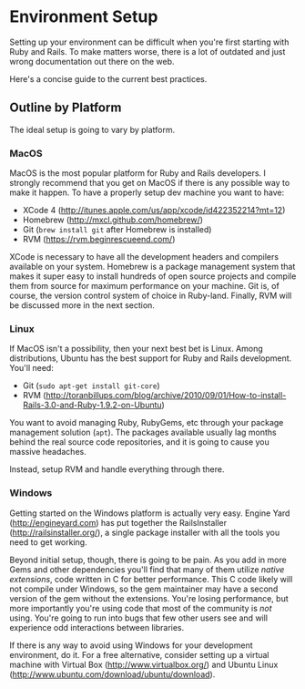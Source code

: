 # Environment Setup

Setting up your environment can be difficult when you're first starting with Ruby and Rails. To make matters worse, there is a lot of outdated and just wrong documentation out there on the web.

Here's a concise guide to the current best practices.

## Outline by Platform

The ideal setup is going to vary by platform.

### MacOS

MacOS is the most popular platform for Ruby and Rails developers. I strongly recommend that you get on MacOS if there is any possible way to make it happen. To have a properly setup dev machine you want to have:

* XCode 4 (http://itunes.apple.com/us/app/xcode/id422352214?mt=12)
* Homebrew (http://mxcl.github.com/homebrew/)
* Git (`brew install git` after Homebrew is installed)
* RVM (https://rvm.beginrescueend.com/)

XCode is necessary to have all the development headers and compilers available on your system. Homebrew is a package management system that makes it super easy to install hundreds of open source projects and compile them from source for maximum performance on your machine. Git is, of course, the version control system of choice in Ruby-land. Finally, RVM will be discussed more in the next section.

### Linux

If MacOS isn't a possibility, then your next best bet is Linux. Among distributions, Ubuntu has the best support for Ruby and Rails development. You'll need:

* Git (`sudo apt-get install git-core`)
* RVM (http://toranbillups.com/blog/archive/2010/09/01/How-to-install-Rails-3.0-and-Ruby-1.9.2-on-Ubuntu)

You want to avoid managing Ruby, RubyGems, etc through your package management solution (`apt`). The packages available usually lag months behind the real source code repositories, and it is going to cause you massive headaches.

Instead, setup RVM and handle everything through there.

### Windows

Getting started on the Windows platform is actually very easy. Engine Yard (http://engineyard.com) has put together the RailsInstaller (http://railsinstaller.org/), a single package installer with all the tools you need to get working.

Beyond initial setup, though, there is going to be pain. As you add in more Gems and other dependencies you'll find that many of them utilize _native extensions_, code written in C for better performance. This C code likely will not compile under Windows, so the gem maintainer may have a second version of the gem without the extensions. You're losing performance, but more importantly you're using code that most of the community is *not* using. You're going to run into bugs that few other users see and will experience odd interactions between libraries.

If there is any way to avoid using Windows for your development environment, do it. For a free alternative, consider setting up a virtual machine with Virtual Box (http://www.virtualbox.org/) and Ubuntu Linux (http://www.ubuntu.com/download/ubuntu/download).
